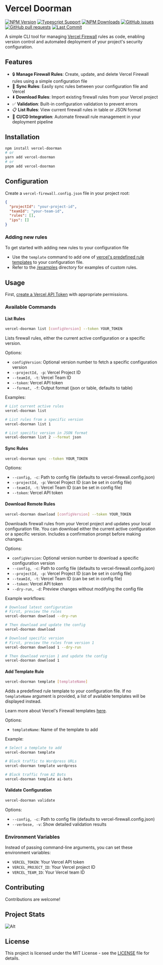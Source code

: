 # Vercel Doorman

[![NPM Version](https://img.shields.io/npm/v/vercel-doorman.svg)](https://www.npmjs.com/package/vercel-doorman)
[![Typescript Support](https://img.shields.io/npm/types/vercel-doorman.svg)](https://www.npmjs.com/package/vercel-doorman)
[![NPM Downloads](https://img.shields.io/npm/dt/vercel-doorman.svg)](https://www.npmjs.com/package/vercel-doorman)
[![GitHub issues](https://img.shields.io/github/issues/gfargo/vercel-doorman)](https://github.com/gfargo/vercel-doorman/issues)
[![GitHub pull requests](https://img.shields.io/github/issues-pr/gfargo/vercel-doorman)](https://github.com/gfargo/vercel-doorman/pulls)
[![Last Commit](https://img.shields.io/github/last-commit/gfargo/vercel-doorman)](https://github.com/gfargo/vercel-doorman/tree/main)

A simple CLI tool for managing [Vercel Firewall](https://vercel.com/docs/security/vercel-firewall) rules as code, enabling version control and automated deployment of your project's security configuration.

## Features

- 🔒 **Manage Firewall Rules**: Create, update, and delete Vercel Firewall rules using a simple configuration file
- 🔄 **Sync Rules**: Easily sync rules between your configuration file and Vercel
- ⬇️ **Download Rules**: Import existing firewall rules from your Vercel project
- ✅ **Validation**: Built-in configuration validation to prevent errors
- 📋 **List Rules**: View current firewall rules in table or JSON format
- 🚀 **CI/CD Integration**: Automate firewall rule management in your deployment pipeline

## Installation

```bash
npm install vercel-doorman
# or
yarn add vercel-doorman
# or
pnpm add vercel-doorman
```

## Configuration

Create a `vercel-firewall.config.json` file in your project root:

```json
{
  "projectId": "your-project-id",
  "teamId": "your-team-id",
  "rules": [],
  "ips": []
}
```

### Adding new rules

To get started with adding new rules to your configuration file

- Use the `template` command to add one of [vercel's predefined rule templates](https://vercel.com/templates/vercel-firewall) to your configuration file.
- Refer to the [/examples](https://github.com/gfargo/vercel-doorman/tree/main/examples) directory for examples of custom rules.

## Usage

First, [create a Vercel API Token](https://vercel.com/guides/how-do-i-use-a-vercel-api-access-token) with appropriate permissions.

### Available Commands

#### List Rules

```bash
vercel-doorman list [configVersion] --token YOUR_TOKEN
```

Lists firewall rules, either the current active configuration or a specific version.

Options:

- `configVersion`: Optional version number to fetch a specific configuration version
- `--projectId, -p`: Vercel Project ID
- `--teamId, -t`: Vercel Team ID
- `--token`: Vercel API token
- `--format, -f`: Output format (json or table, defaults to table)

Examples:

```bash
# List current active rules
vercel-doorman list

# List rules from a specific version
vercel-doorman list 1

# List specific version in JSON format
vercel-doorman list 2 --format json
```

#### Sync Rules

```bash
vercel-doorman sync --token YOUR_TOKEN
```

Options:

- `--config, -c`: Path to config file (defaults to vercel-firewall.config.json)
- `--projectId, -p`: Vercel Project ID (can be set in config file)
- `--teamId, -t`: Vercel Team ID (can be set in config file)
- `--token`: Vercel API token

#### Download Remote Rules

```bash
vercel-doorman download [configVersion] --token YOUR_TOKEN
```

Downloads firewall rules from your Vercel project and updates your local configuration file. You can download either the current active configuration or a specific version. Includes a confirmation prompt before making changes.

Options:

- `configVersion`: Optional version number to download a specific configuration version
- `--config, -c`: Path to config file (defaults to vercel-firewall.config.json)
- `--projectId, -p`: Vercel Project ID (can be set in config file)
- `--teamId, -t`: Vercel Team ID (can be set in config file)
- `--token`: Vercel API token
- `--dry-run, -d`: Preview changes without modifying the config file

Example workflows:

```bash
# Download latest configuration
# First, preview the rules
vercel-doorman download --dry-run

# Then download and update the config
vercel-doorman download

# Download specific version
# First, preview the rules from version 1
vercel-doorman download 1 --dry-run

# Then download version 1 and update the config
vercel-doorman download 1
```

#### Add Template Rule

```bash
vercel-doorman template [templateName]
```

Adds a predefined rule template to your configuration file. If no `templateName` argument is provided, a list of available templates will be displayed instead.

Learn more about Vercel's Firewall templates [here](https://vercel.com/templates/vercel-firewall).

Options:

- `templateName`: Name of the template to add

Example:

```bash
# Select a template to add
vercel-doorman template

# Block traffic to Wordpress URLs
vercel-doorman template wordpress

# Block traffic from AI Bots
vercel-doorman template ai-bots
```

#### Validate Configuration

```bash
vercel-doorman validate
```

Options:

- `--config, -c`: Path to config file (defaults to vercel-firewall.config.json)
- `--verbose, -v`: Show detailed validation results

### Environment Variables

Instead of passing command-line arguments, you can set these environment variables:

- `VERCEL_TOKEN`: Your Vercel API token
- `VERCEL_PROJECT_ID`: Your Vercel project ID
- `VERCEL_TEAM_ID`: Your Vercel team ID

## Contributing

Contributions are welcome!

## Project Stats

![Alt](https://repobeats.axiom.co/api/embed/34b6b913b71bcb611b939600fc579fe8ef7b00ae.svg 'Repobeats analytics image')

## License

This project is licensed under the MIT License - see the [LICENSE](./LICENSE) file for details.
